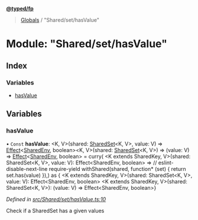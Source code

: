 **[@typed/fp](../README.md)**

> [Globals](../globals.md) / "Shared/set/hasValue"

# Module: "Shared/set/hasValue"

## Index

### Variables

* [hasValue](_shared_set_hasvalue_.md#hasvalue)

## Variables

### hasValue

• `Const` **hasValue**: \<K, V>(shared: [SharedSet](../interfaces/_shared_set_sharedset_.sharedset.md)\<K, V>, value: V) => [Effect](_effect_effect_.effect.md)\<[SharedEnv](../interfaces/_shared_core_services_sharedenv_.sharedenv.md), boolean>\<K, V>(shared: [SharedSet](../interfaces/_shared_set_sharedset_.sharedset.md)\<K, V>) => (value: V) => [Effect](_effect_effect_.effect.md)\<[SharedEnv](../interfaces/_shared_core_services_sharedenv_.sharedenv.md), boolean> = curry( \<K extends SharedKey, V>(shared: SharedSet\<K, V>, value: V): Effect\<SharedEnv, boolean> => // eslint-disable-next-line require-yield withShared(shared, function* (set) { return set.has(value) }),) as { \<K extends SharedKey, V>(shared: SharedSet\<K, V>, value: V): Effect\<SharedEnv, boolean> \<K extends SharedKey, V>(shared: SharedSet\<K, V>): (value: V) => Effect\<SharedEnv, boolean>}

*Defined in [src/Shared/set/hasValue.ts:10](https://github.com/TylorS/typed-fp/blob/8639976/src/Shared/set/hasValue.ts#L10)*

Check if a SharedSet has a given values

